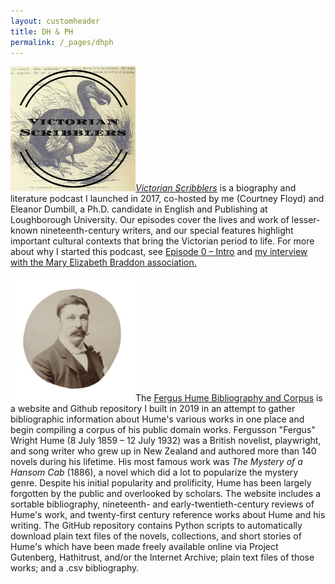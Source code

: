 ```yaml
---
layout: customheader
title: DH & PH
permalink: /_pages/dhph
---
```


<img align="left"><a href="https://www.victorianscribblers.com"><img src="/images/Victorian-Scribblers-1400-x-1400.jpg" alt="Victorian Scribblers logo" width="200" height="200"></a><a href="https://www.victorianscribblers.com"><em>Victorian Scribblers</em></a> is a biography and literature podcast I launched in 2017, co-hosted by me (Courtney Floyd) and Eleanor Dumbill, a Ph.D. candidate in English and Publishing at Loughborough University. Our episodes cover the lives and work of lesser-known nineteenth-century writers, and our special features highlight important cultural contexts that bring the Victorian period to life. For more about why I started this podcast, see <a href="http://victorianscribblers.com/podcast/episode-0-intro/">Episode 0 – Intro</a>  and <a href="https://maryelizabethbraddon.com/an-interview-with-courtney-a-floyd-of-the-victorian-scribblers-podcast/
">my interview with the Mary Elizabeth Braddon association.</a> </div>

<div>
<img align="left"><a href="https://humebib.github.io/"><img src="/images/hume.png" alt="Portrait of Fergus Hume" width="200" height="200"></a>The <a href="https://humebib.github.io/" text-align="center">Fergus Hume Bibliography and Corpus</a> is a website and Github repository I built in 2019 in an attempt to gather bibliographic information about Hume's various works in one place and begin compiling a corpus of his public domain works. Fergusson "Fergus" Wright Hume (8 July 1859 – 12 July 1932) was a British novelist, playwright, and song writer who grew up in New Zealand and authored more than 140 novels during his lifetime. His most famous work was <em>The Mystery of a Hansom Cab</em> (1886), a novel which did a lot to popularize the mystery genre. Despite his initial popularity and prolificity, Hume has been largely forgotten by the public and overlooked by scholars. The website includes a sortable bibliography, nineteenth- and early-twentieth-century reviews of Hume's work, and twenty-first century reference works about Hume and his writing. The GitHub repository contains Python scripts to automatically download plain text files of the novels, collections, and short stories of Hume's which have been made freely available online via Project Gutenberg, Hathitrust, and/or the Internet Archive; plain text files of those works; and a .csv bibliography. 
</div>

